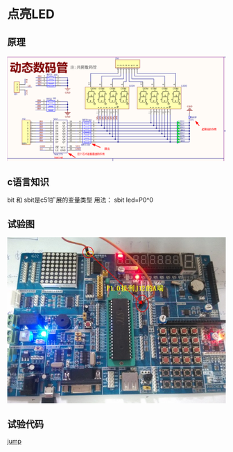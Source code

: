 # 点亮LED

## 原理

![syled](image/sy_led1.png)

## c语言知识

bit 和 sbit是c51扩展的变量类型
用法：
sbit led=P0^0

## 试验图
![syled2](/src/实验1：点亮第一个LED/接线图.JPG)

## 试验代码

[jump](/src/实验1：点亮第一个LED/程序/main.c)
